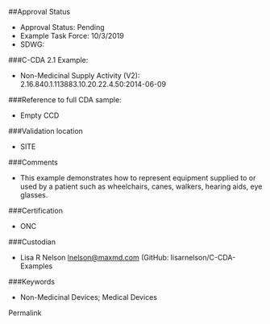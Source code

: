 ##Approval Status

* Approval Status: Pending
* Example Task Force: 10/3/2019
* SDWG:

###C-CDA 2.1 Example:
* Non-Medicinal Supply Activity (V2): 2.16.840.1.113883.10.20.22.4.50:2014-06-09

###Reference to full CDA sample:
* Empty CCD

###Validation location
* SITE

###Comments
* This example demonstrates how to represent equipment supplied to or used by a 
patient such as wheelchairs, canes, walkers, hearing aids, eye glasses.

###Certification
* ONC

###Custodian
* Lisa R Nelson lnelson@maxmd.com (GitHub: lisarnelson/C-CDA-Examples

###Keywords
* Non-Medicinal Devices; Medical Devices

Permalink
